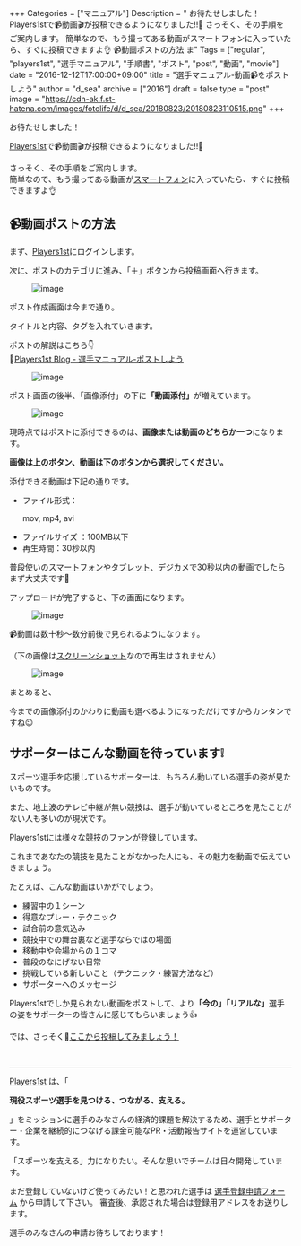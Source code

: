 +++
Categories = ["マニュアル"]
Description = " お待たせしました！  Players1stで📹動画🎬が投稿できるようになりました!!🎉  さっそく、その手順をご案内します。 簡単なので、もう撮ってある動画がスマートフォンに入っていたら、すぐに投稿できますよ👌  📹動画ポストの方法  ま"
Tags = ["regular", "players1st", "選手マニュアル", "手順書", "ポスト", "post", "動画", "movie"]
date = "2016-12-12T17:00:00+09:00"
title = "選手マニュアル-動画📹をポストしよう"
author = "d_sea"
archive = ["2016"]
draft = false
type = "post"
image = "https://cdn-ak.f.st-hatena.com/images/fotolife/d/d_sea/20180823/20180823110515.png"
+++

<body>
<p>お待たせしました！</p>


<p><a href="https://players1.st/">Players1st</a>で📹動画🎬が投稿できるようになりました!!🎉</p>


<p>さっそく、その手順をご案内します。<br>簡単なので、もう撮ってある動画が<a class="keyword" href="http://d.hatena.ne.jp/keyword/%A5%B9%A5%DE%A1%BC%A5%C8%A5%D5%A5%A9%A5%F3">スマートフォン</a>に入っていたら、すぐに投稿できますよ👌</p>





<h2>📹動画ポストの方法</h2>


<p>まず、<a href="http://t.umblr.com/redirect?z=https%3A%2F%2Fplayers1.st%2F&amp;t=MTYzMGZjZjZmMjU5OGE3Y2JhYThiNTlkZDAzYjE1YTE3YjIyODU5YyxJOUY1WDk0SA%3D%3D&amp;b=t%3A-7pvJN5T_razjN_5MnfSsw&amp;m=1">Players1st</a>にログインします。</p>


<p>次に、ポストのカテゴリに進み、「＋」ボタンから投稿画面へ行きます。</p>


<p><figure data-orig-width="714" data-orig-height="621" class="tmblr-full"><img src="https://cdn-ak.f.st-hatena.com/images/fotolife/d/d_sea/20180823/20180823110515.png" alt="image" data-orig-width="714" data-orig-height="621"></figure></p>
<p>ポスト作成画面は今まで通り。</p>
<p>タイトルと内容、タグを入れていきます。<br></p>
<p>ポストの解説はこちら👇<br>🔗<a href="http://blog.players1.st/post/150810939235/%E9%81%B8%E6%89%8B%E3%83%9E%E3%83%8B%E3%83%A5%E3%82%A2%E3%83%AB-%E3%83%9D%E3%82%B9%E3%83%88%E3%81%97%E3%82%88%E3%81%86">Players1st Blog - 選手マニュアル-ポストしよう</a></p>

<p></p>
<figure data-orig-width="720" data-orig-height="739" class="tmblr-full"><img src="https://cdn-ak.f.st-hatena.com/images/fotolife/d/d_sea/20180823/20180823111051.png" alt="image" data-orig-width="720" data-orig-height="739"></figure><p>ポスト画面の後半、「画像添付」の下に<b>「動画添付」</b>が増えています。</p>
<figure data-orig-width="720" data-orig-height="628" class="tmblr-full"><img src="https://cdn-ak.f.st-hatena.com/images/fotolife/d/d_sea/20180823/20180823111317.png" alt="image" data-orig-width="720" data-orig-height="628"></figure><p>現時点ではポストに添付できるのは、<b>画像または動画のどちらか一つ</b>になります。</p>
<p><b>画像は上のボタン、動画は下のボタンから選択してください。</b></p>
<p>添付できる動画は下記の通りです。</p>
<ul>
<li>ファイル形式：

<p>mov, mp4, avi<br></p>
</li>
<li>ファイルサイズ ：100MB以下<br>
</li>
<li>再生時間：30秒以内<br>
</li>
</ul>
<p>普段使いの<a class="keyword" href="http://d.hatena.ne.jp/keyword/%A5%B9%A5%DE%A1%BC%A5%C8%A5%D5%A5%A9%A5%F3">スマートフォン</a>や<a class="keyword" href="http://d.hatena.ne.jp/keyword/%A5%BF%A5%D6%A5%EC%A5%C3%A5%C8">タブレット</a>、デジカメで30秒以内の動画でしたらまず大丈夫です🙆</p>
<p>アップロードが完了すると、下の画面になります。</p>
<figure data-orig-width="720" data-orig-height="926" class="tmblr-full"><img src="https://cdn-ak.f.st-hatena.com/images/fotolife/d/d_sea/20180823/20180823110619.png" alt="image" data-orig-width="720" data-orig-height="926"></figure><p>📹動画は数十秒～数分前後で見られるようになります。</p>
<p>（下の画像は<a class="keyword" href="http://d.hatena.ne.jp/keyword/%A5%B9%A5%AF%A5%EA%A1%BC%A5%F3%A5%B7%A5%E7%A5%C3%A5%C8">スクリーンショット</a>なので再生はされません）</p>
<figure data-orig-width="712" data-orig-height="1200" class="tmblr-full"><img src="https://cdn-ak.f.st-hatena.com/images/fotolife/d/d_sea/20180823/20180823110432.png" alt="image" data-orig-width="712" data-orig-height="1200"></figure><p>まとめると、</p>

<p>今までの画像添付のかわりに動画も選べるようになっただけですからカンタンですね😉</p>
<h2>サポーターはこんな動画を待っています❕</h2>
<p>スポーツ選手を応援しているサポーターは、もちろん動いている選手の姿が見たいものです。</p>
<p>また、地上波のテレビ中継が無い競技は、選手が動いているところを見たことがない人も多いのが現状です。</p>
<p>Players1stには様々な競技のファンが登録しています。</p>
<p>これまであなたの競技を見たことがなかった人にも、その魅力を動画で伝えていきましょう。</p>
<p>たとえば、こんな動画はいかがでしょう。</p>
<ul>
<li>練習中の１シーン<br>
</li>
<li>得意なプレー・テクニック</li>
<li>試合前の意気込み</li>
<li>競技中での舞台裏など選手ならではの場面</li>
<li>移動中や会場からの１コマ<br>
</li>
<li>普段のなにげない日常<br>
</li>
<li>挑戦している新しいこと（テクニック・練習方法など）<br>
</li>
<li>サポーターへのメッセージ<br>
</li>
</ul>
<p>Players1stでしか見られない動画をポストして、より<b>「今の」「リアルな」</b>選手の姿をサポーターの皆さんに感じてもらいましょう👍</p>
<p></p>

<p>では、さっそく🔗<a href="https://players1.st/posts/new">ここから投稿してみましょう！</a></p>

<p><br></p>
<hr>
<p><a href="https://players1.st/">Players1st</a> は、「</p>

<p><b>現役スポーツ選手を見つける、つながる、支える。</b></p>

<p>」をミッションに選手のみなさんの経済的課題を解決するため、選手とサポーター・企業を継続的につなげる課金可能なPR・活動報告サイトを運営しています。</p>
<p>「スポーツを支える」力になりたい。そんな思いでチームは日々開発しています。</p>
<p>まだ登録していないけど使ってみたい！と思われた選手は <a href="http://t.umblr.com/redirect?z=https%3A%2F%2Fplayers1.st%2F%23form&amp;t=N2QyNWZlNTY1ZTBjNWUyMTM2ODE0M2JkYTk3MjMyYWYzOTBjMjdhNyxmQUE5MmMweQ%3D%3D">選手登録申請フォーム</a> から申請して下さい。 審査後、承認された場合は登録用アドレスをお送りします。</p>
<p>選手のみなさんの申請お待ちしております！</p>
</body>
